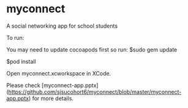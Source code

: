 # myconnect
A social networking app for school students

To run:

You may need to update cocoapods first so run:
$sudo gem update

$pod install

Open myconnect.xcworkspace in XCode.


Please check [myconnect-app.pptx] (https://github.com/sjsucohort6/myconnect/blob/master/myconnect-app.pptx) for more details.
